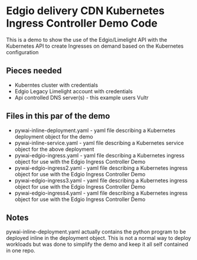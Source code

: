 # Edgio delivery CDN Kubernetes Ingress Controller Demo Code

 This is a demo to show the use of the Edgio/Limelight API with the Kubernetes API to create Ingresses on demand based on the Kubernetes configuration

## Pieces needed

* Kuberntes cluster with credentials
* Edgio Legacy Limelight account with credentials
* Api controlled DNS server(s) - this example users Vultr



## Files in this par of the demo

* pywai-inline-deployment.yaml - yaml file describing a Kubernetes deployment object for the demo
* pywai-inline-service.yaml - yaml file describing a Kubernetes service object for the above deployment
* pywai-edgio-ingress.yaml - yaml file describing a Kubernetes ingress object for use with the Edgio Ingress Controller Demo
* pywai-edgio-ingress2.yaml - yaml file describing a Kubernetes ingress object for use with the Edgio Ingress Controller Demo
* pywai-edgio-ingress3.yaml - yaml file describing a Kubernetes ingress object for use with the Edgio Ingress Controller Demo
* pywai-edgio-ingress4.yaml - yaml file describing a Kubernetes ingress object for use with the Edgio Ingress Controller Demo

## Notes

 pywai-inline-deployment.yaml actually contains the python program to be deployed inline in the deployment object.  This is not a normal way to deploy workloads but was done to simplify the demo and keep it all self contained in one repo.